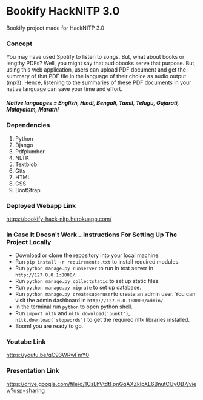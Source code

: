 # Bookify HackNITP 3.0
Bookify project made for HackNITP 3.0
### Concept
You may have used Spotify to listen to songs. But, what about books or lengthy PDFs? Well, you might say that audiobooks serve that purpose. But, using this web application, users can upload PDF document and get the summary of that PDF file in the language of their choice as audio output (mp3). Hence, listening to the summaries of these PDF documents in your native language can save your time and effort.
##### Native languages = English, Hindi, Bengali, Tamil, Telugu, Gujarati, Malayalam, Marathi
### Dependencies
1. Python
2. Django 
3. Pdfplumber
4. NLTK
5. Textblob
6. Gtts
7. HTML
8. CSS
9. BootStrap
### Deployed Webapp Link
https://bookify-hack-nitp.herokuapp.com/
### In Case It Doesn't Work...Instructions For Setting Up The Project Locally
* Download or clone the repository into your local machine.
* Run `pip install -r requirements.txt` to install required modules.
* Run `python manage.py runserver` to run in test server in `http://127.0.0.1:8000/`.
* Run `python manage.py collectstatic` to set up static files.
* Run `python manage.py migrate` to set up database.
* Run `python manage.py createsuperuser`to create an admin user. You can visit the admin dashboard in `http://127.0.0.1:8000/admin/`.
* In the terminal run `python` to open python shell. 
* Run `import nltk` and `nltk.download('punkt')`, `nltk.download('stopwords')` to get the required nltk libraries installed.
* Boom! you are ready to go.
### Youtube Link
https://youtu.be/qC93WRwFmY0
### Presentation Link
https://drive.google.com/file/d/1CsLhVtdtFpnGqAXZkIpXL6BnutCUyOB7/view?usp=sharing
